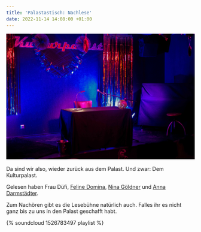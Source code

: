 ```yaml
---
title: 'Palastastisch: Nachlese'
date: 2022-11-14 14:08:00 +01:00
---
```


![DSC02813_kl.jpg](/uploads/DSC02813_kl.jpg)

Da sind wir also, wieder zurück aus dem Palast. Und zwar: Dem Kulturpalast.

Gelesen haben Frau Düfi, [Feline Domina](https://instagram.com/schreibende_feline?igshid=YmMyMTA2M2Y=), [Nina Göldner](https://instagram.com/humedinsta?igshid=YmMyMTA2M2Y=) und [Anna Darmstädter](https://instagram.com/darm__an?igshid=YmMyMTA2M2Y=).

Zum Nachören gibt es die Lesebühne natürlich auch. Falles ihr es nicht ganz bis zu uns in den Palast geschafft habt.

{% soundcloud 1526783497 playlist %}